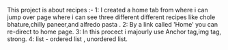 This project is about recipes :-
1: I created a home tab from where i can jump over page where i can see three different different recipes like chole bhature,chilly paneer,and alfredo pasta  .
2: By a link called  'Home' you can re-direct to home page. 
3: In this procect i majourly use Anchor tag,img tag, strong.
4: list - ordered list , unordered list. 
